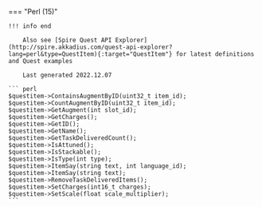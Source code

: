 === "Perl (15)"

    !!! info end

        Also see [Spire Quest API Explorer](http://spire.akkadius.com/quest-api-explorer?lang=perl&type=QuestItem){:target="QuestItem"} for latest definitions and Quest examples

        Last generated 2022.12.07

    ``` perl
    $questitem->ContainsAugmentByID(uint32_t item_id);
    $questitem->CountAugmentByID(uint32_t item_id);
    $questitem->GetAugment(int slot_id);
    $questitem->GetCharges();
    $questitem->GetID();
    $questitem->GetName();
    $questitem->GetTaskDeliveredCount();
    $questitem->IsAttuned();
    $questitem->IsStackable();
    $questitem->IsType(int type);
    $questitem->ItemSay(string text, int language_id);
    $questitem->ItemSay(string text);
    $questitem->RemoveTaskDeliveredItems();
    $questitem->SetCharges(int16_t charges);
    $questitem->SetScale(float scale_multiplier);
    ```
